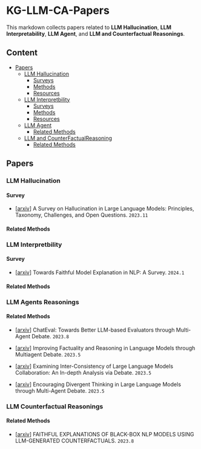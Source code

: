# KG-LLM-CA-Papers

This markdown collects papers related to **LLM Hallucination**,  **LLM Interpretability**, **LLM Agent**, and **LLM and Counterfactual Reasonings**.

   
## Content
  
- [Papers](#papers)
  - [LLM Hallucination](#llm-and-hal)
    - [Surveys](#surveys)
    - [Methods](#methods)
    - [Resources](#resources)
  - [LLM Interpretbility](#llm-and-it)
    - [Surveys](#surveys)
    - [Methods](#methods)
    - [Resources](#resources)
  - [LLM Agent](#llm-and-ag)
    - [Related Methods](#methods)
  - [LLM and CounterFactualReasoning](#llm-and-cf)
    - [Related Methods](#methods)

## Papers

### LLM Hallucination

#### Survey

- \[[arxiv](https://arxiv.org/abs/2311.05232)\] A Survey on Hallucination in Large Language Models: Principles, Taxonomy, Challenges, and Open Questions. `2023.11`

#### Related Methods

### LLM Interpretbility

#### Survey

- \[[arxiv](https://arxiv.org/abs/2209.11326)\] Towards Faithful Model Explanation in NLP: A Survey. `2024.1`

#### Related Methods



### LLM Agents Reasonings

#### Related Methods

- \[[arxiv](https://arxiv.org/abs/2308.07201)\] ChatEval: Towards Better LLM-based Evaluators through Multi-Agent Debate. `2023.8`

- \[[arxiv](https://arxiv.org/abs/2305.14325)\] Improving Factuality and Reasoning in Language Models through Multiagent Debate. `2023.5`

- \[[arxiv](https://arxiv.org/abs/2305.11595)\] Examining Inter-Consistency of Large Language Models Collaboration: An In-depth Analysis via Debate. `2023.5`

- \[[arxiv](https://arxiv.org/abs/2305.19118)\] Encouraging Divergent Thinking in Large Language Models through Multi-Agent Debate. `2023.5`

### LLM Counterfactual Reasonings

#### Related Methods

- \[[arxiv](https://arxiv.org/pdf/2310.00603.pdf)\] FAITHFUL EXPLANATIONS OF BLACK-BOX NLP MODELS USING LLM-GENERATED COUNTERFACTUALS. `2023.8`

